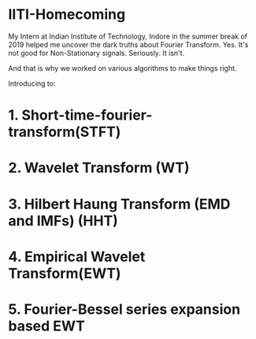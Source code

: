 # IITI-Homecoming
My Intern at Indian Institute of Technology, Indore in the summer break of 2019 helped me uncover the dark truths about Fourier Transform.
Yes. It's not good for Non-Stationary signals. Seriously. It isn't.

And that is why we worked on various algorithms to make things right. 

Introducing to:

# 1. Short-time-fourier-transform(STFT)
# 2. Wavelet Transform (WT)
# 3. Hilbert Haung Transform (EMD and IMFs) (HHT)
# 4. Empirical Wavelet Transform(EWT)
# 5. Fourier-Bessel series expansion based EWT
